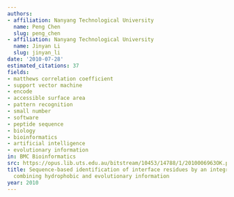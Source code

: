 ```yaml
---
authors:
- affiliation: Nanyang Technological University
  name: Peng Chen
  slug: peng_chen
- affiliation: Nanyang Technological University
  name: Jinyan Li
  slug: jinyan_li
date: '2010-07-28'
estimated_citations: 37
fields:
- matthews correlation coefficient
- support vector machine
- encode
- accessible surface area
- pattern recognition
- small number
- software
- peptide sequence
- biology
- bioinformatics
- artificial intelligence
- evolutionary information
in: BMC Bioinformatics
src: https://opus.lib.uts.edu.au/bitstream/10453/14788/1/2010006963OK.pdf
title: Sequence-based identification of interface residues by an integrative profile
  combining hydrophobic and evolutionary information
year: 2010
---
```

